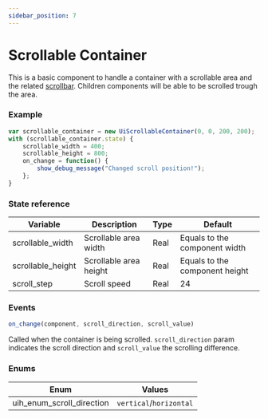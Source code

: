 ```yaml
---
sidebar_position: 7
---
```


# Scrollable Container

This is a basic component to handle a container with a scrollable area and the related [scrollbar](/docs/components/scrollbar).
Children components will be able to be scrolled trough the area.

### Example

```js
var scrollable_container = new UiScrollableContainer(0, 0, 200, 200);
with (scrollable_container.state) {
	scrollable_width = 400;
	scrollable_height = 800;
	on_change = function() {
		show_debug_message("Changed scroll position!");
	};
}
```

### State reference

| Variable          | Description                          | Type   | Default                        |
|-------------------|--------------------------------------|--------|--------------------------------|
| scrollable_width  | Scrollable area width                | Real   | Equals to the component width  |
| scrollable_height | Scrollable area height               | Real   | Equals to the component height |
| scroll_step       | Scroll speed                         | Real   | 24                             |

### Events

```js
on_change(component, scroll_direction, scroll_value)
```

Called when the container is being scrolled. `scroll_direction` param indicates the scroll direction and `scroll_value` the scrolling difference.

### Enums

| Enum                      | Values                  |
|---------------------------|-------------------------|
| uih_enum_scroll_direction | `vertical`/`horizontal` |
